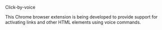 Click-by-voice

This Chrome browser extension is being developed to provide support
for activating links and other HTML elements using voice commands.
